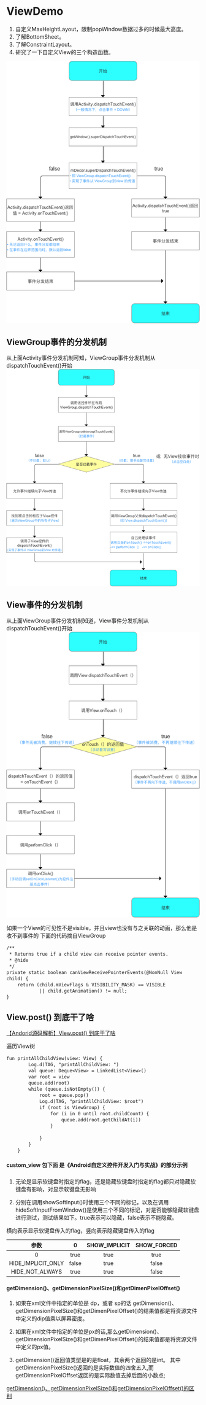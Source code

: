 # ViewDemo
1. 自定义MaxHeightLayout，限制popWindow数据过多的时候最大高度。
2. 了解BottomSheet。
3. 了解ConstraintLayout。
4. 研究了一下自定义View的三个构造函数。


![Activity的事件分发机制](activity_touch_event_dispatch.png)

## ViewGroup事件的分发机制

从上面Activity事件分发机制可知，ViewGroup事件分发机制从dispatchTouchEvent()开始
![ViewGroup事件的分发机制](ViewGroup_dispatchTouchEvent.png)

## View事件的分发机制

从上面ViewGroup事件分发机制知道，View事件分发机制从dispatchTouchEvent()开始
![View事件的分发机制](View_dispatch_event.png)

如果一个View的可见性不是visible，并且view也没有与之关联的动画，那么他是收不到事件的
下面的代码摘自ViewGroup
```
/**
 * Returns true if a child view can receive pointer events.
 * @hide
 */
private static boolean canViewReceivePointerEvents(@NonNull View child) {
    return (child.mViewFlags & VISIBILITY_MASK) == VISIBLE
            || child.getAnimation() != null;
}
```
## View.post() 到底干了啥
[【Andorid源码解析】View.post() 到底干了啥](https://www.jianshu.com/p/85fc4decc947)

遍历View树
```
fun printAllChildView(view: View) {
        Log.d(TAG, "printAllChildView: ")
        val queue: Deque<View> = LinkedList<View>()
        var root = view
        queue.add(root)
        while (queue.isNotEmpty()) {
            root = queue.pop()
            Log.d(TAG, "printAllChildView: $root")
            if (root is ViewGroup) {
                for (i in 0 until root.childCount) {
                    queue.add(root.getChildAt(i))
                }

            }
        }
    }
```

#### custom_view 包下面 是《Android自定义控件开发入门与实战》的部分示例


###

1. 无论是显示软键盘时指定的flag，还是隐藏软键盘时指定的flag都只对隐藏软键盘有影响，对显示软键盘无影响

2. 分别在调用showSoftInput()时使用三个不同的标记，以及在调用hideSoftInputFromWindow()是使用三个不同的标记，对是否能够隐藏软键盘进行测试，测试结果如下。true表示可以隐藏，false表示不能隐藏。

横向表示显示软键盘传入的flag，竖向表示隐藏键盘传入的flag

| 参数 | 0 | SHOW_IMPLICIT | SHOW_FORCED |
| :-: |:-:|:-:|:-:|
| 0 | true | true | true |
| HIDE_IMPLICIT_ONLY | false | true | false |
| HIDE_NOT_ALWAYS | true | true | false|


#### getDimension()、getDimensionPixelSize()和getDimenPixelOffset()
1. 如果在xml文件中指定的单位是 dp，或者 sp的话 getDimension()、getDimensionPixelSize()和getDimenPixelOffset()的结果值都是将资源文件中定义的dip值乘以屏幕密度。

2.  如果在xml文件中指定的单位是px的话,那么getDimension()、getDimensionPixelSize()和getDimenPixelOffset()的结果值都是将资源文件中定义的px值。

3. getDimension()返回值类型是的是float，其余两个返回的是int。 其中getDimensionPixelSize()返回的是实际数值的四舍五入,而getDimensionPixelOffset返回的是实际数值去掉后面的小数点;

[getDimension()、getDimensionPixelSize()和getDimensionPixelOffset()的区别](https://www.jianshu.com/p/282032797637)
